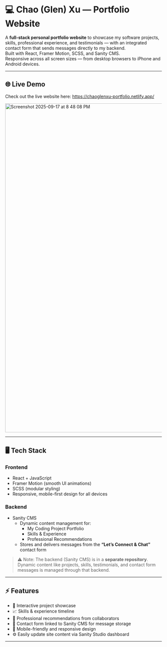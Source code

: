 # 💻 Chao (Glen) Xu — Portfolio Website

A **full-stack personal portfolio website** to showcase my software projects, skills, professional experience, and testimonials — with an integrated contact form that sends messages directly to my backend.  
Built with React, Framer Motion, SCSS, and Sanity CMS.  
Responsive across all screen sizes — from desktop browsers to iPhone and Android devices.

---

## 🌐 Live Demo

Check out the live website here: https://chaoglenxu-portfolio.netlify.app/


<img width="1219" height="1055" alt="Screenshot 2025-09-17 at 8 48 08 PM" src="https://github.com/user-attachments/assets/e7c1497f-1f1a-4d5c-906a-c311e479e663" />


---

## 🖥️ Tech Stack

### Frontend
- React + JavaScript
- Framer Motion (smooth UI animations)
- SCSS (modular styling)
- Responsive, mobile-first design for all devices

### Backend
- Sanity CMS
  - Dynamic content management for:
    - My Coding Project Portfolio
    - Skills & Experience
    - Professional Recommendations
  - Stores and delivers messages from the **“Let’s Connect & Chat”** contact form
 
    
> ⚠️ Note: The backend (Sanity CMS) is in a **separate repository**. Dynamic content like projects, skills, testimonials, and contact form messages is managed through that backend.


---

## ⚡ Features

- 📁 Interactive project showcase  
- 📈 Skills & experience timeline  
- 💼 Professional recommendations from collaborators  
- 📩 Contact form linked to Sanity CMS for message storage  
- 📱 Mobile-friendly and responsive design  
- ⚙️ Easily update site content via Sanity Studio dashboard

---
